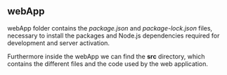 ## webApp

webApp folder contains the *package.json* and *package-lock.json* files, necessary to install the packages and Node.js dependencies required for development and server activation. 

Furthermore inside the webApp we can find the **src** directory, which contains the different files and the code used by the web application.